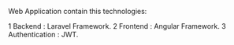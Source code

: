 Web Application contain this technologies:

1 Backend : Laravel Framework.
2 Frontend : Angular Framework.
3 Authentication : JWT.
